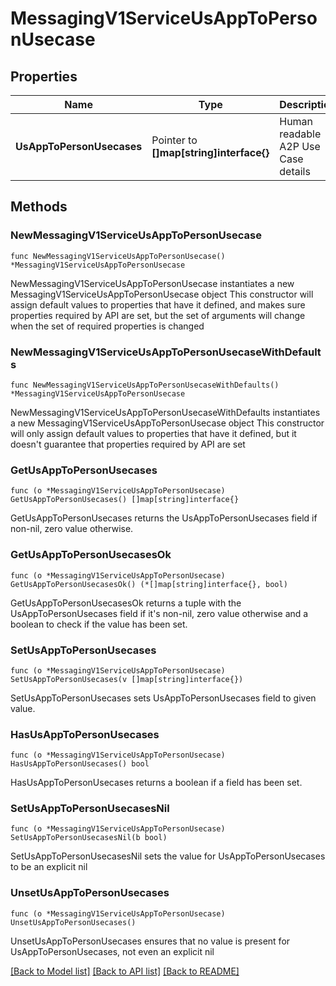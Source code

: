 # MessagingV1ServiceUsAppToPersonUsecase

## Properties

Name | Type | Description
------------ | ------------- | -------------
**UsAppToPersonUsecases** | Pointer to **[]map[string]interface{}** | Human readable A2P Use Case details | [optional] 

## Methods

### NewMessagingV1ServiceUsAppToPersonUsecase

`func NewMessagingV1ServiceUsAppToPersonUsecase() *MessagingV1ServiceUsAppToPersonUsecase`

NewMessagingV1ServiceUsAppToPersonUsecase instantiates a new MessagingV1ServiceUsAppToPersonUsecase object
This constructor will assign default values to properties that have it defined,
and makes sure properties required by API are set, but the set of arguments
will change when the set of required properties is changed

### NewMessagingV1ServiceUsAppToPersonUsecaseWithDefaults

`func NewMessagingV1ServiceUsAppToPersonUsecaseWithDefaults() *MessagingV1ServiceUsAppToPersonUsecase`

NewMessagingV1ServiceUsAppToPersonUsecaseWithDefaults instantiates a new MessagingV1ServiceUsAppToPersonUsecase object
This constructor will only assign default values to properties that have it defined,
but it doesn't guarantee that properties required by API are set

### GetUsAppToPersonUsecases

`func (o *MessagingV1ServiceUsAppToPersonUsecase) GetUsAppToPersonUsecases() []map[string]interface{}`

GetUsAppToPersonUsecases returns the UsAppToPersonUsecases field if non-nil, zero value otherwise.

### GetUsAppToPersonUsecasesOk

`func (o *MessagingV1ServiceUsAppToPersonUsecase) GetUsAppToPersonUsecasesOk() (*[]map[string]interface{}, bool)`

GetUsAppToPersonUsecasesOk returns a tuple with the UsAppToPersonUsecases field if it's non-nil, zero value otherwise
and a boolean to check if the value has been set.

### SetUsAppToPersonUsecases

`func (o *MessagingV1ServiceUsAppToPersonUsecase) SetUsAppToPersonUsecases(v []map[string]interface{})`

SetUsAppToPersonUsecases sets UsAppToPersonUsecases field to given value.

### HasUsAppToPersonUsecases

`func (o *MessagingV1ServiceUsAppToPersonUsecase) HasUsAppToPersonUsecases() bool`

HasUsAppToPersonUsecases returns a boolean if a field has been set.

### SetUsAppToPersonUsecasesNil

`func (o *MessagingV1ServiceUsAppToPersonUsecase) SetUsAppToPersonUsecasesNil(b bool)`

 SetUsAppToPersonUsecasesNil sets the value for UsAppToPersonUsecases to be an explicit nil

### UnsetUsAppToPersonUsecases
`func (o *MessagingV1ServiceUsAppToPersonUsecase) UnsetUsAppToPersonUsecases()`

UnsetUsAppToPersonUsecases ensures that no value is present for UsAppToPersonUsecases, not even an explicit nil

[[Back to Model list]](../README.md#documentation-for-models) [[Back to API list]](../README.md#documentation-for-api-endpoints) [[Back to README]](../README.md)


